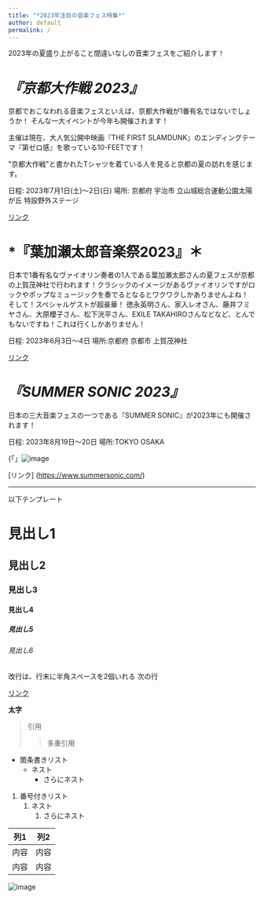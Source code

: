 ```yaml
---
title: "*2023年注目の音楽フェス特集*"
author: default
permalink: /
---
```

2023年の夏盛り上がること間違いなしの音楽フェスをご紹介します！  

# *『京都大作戦 2023』*
京都でおこなわれる音楽フェスといえば、京都大作戦が1番有名ではないでしょうか！
そんな一大イベントが今年も開催されます！

主催は現在、大人気公開中映画『THE FIRST SLAMDUNK』のエンディングテーマ『第ゼロ感』を歌っている10-FEETです！


"京都大作戦"と書かれたTシャツを着ている人を見ると京都の夏の訪れを感じます。

日程: 2023年7月1日(土)〜2日(日)
場所: 京都府 宇治市 立山城総合運動公園太陽が丘 特設野外ステージ


[リンク](https://kyoto-daisakusen.kyoto/23/)


# *『葉加瀬太郎音楽祭2023』＊

日本で1番有名なヴァイオリン奏者の1人である葉加瀬太郎さんの夏フェスが京都の上賀茂神社で行われます！クラシックのイメージがあるヴァイオリンですがロックやポップなミュージックを奏でるとなるとワクワクしかありませんよね！
そして！スペシャルゲストが超豪華！
徳永英明さん、家入レオさん、藤井フミヤさん、大原櫻子さん、松下洸平さん、EXILE TAKAHIROさんなどなど、とんでもないですね！これは行くしかありません！

日程: 2023年6月3日〜4日
場所:京都府 京都市 上賀茂神社



[リンク](https://hakasetaroongakusai.com/)




# *『SUMMER SONIC 2023』*

日本の三大音楽フェスの一つである『SUMMER SONIC』が2023年にも開催されます！

日程: 2023年8月19日〜20日
場所:TOKYO OSAKA 

{「」![image](https://github.com/nishimuuu8/nishimuu_web/assets/132985678/912eb4c6-fa2d-4ef5-9c13-9dc871a1000e)


[リンク] (https://www.summersonic.com/)








---

以下テンプレート

# 見出し1
## 見出し2
### 見出し3
#### 見出し4
##### 見出し5
###### 見出し6

改行は、行末に半角スペースを2個いれる
次の行

[リンク](https://www.google.co.jp/)

**太字**

> 引用
>> 多重引用


- 箇条書きリスト
  - ネスト
    - さらにネスト


1. 番号付きリスト
   1. ネスト
      1. さらにネスト


| 列1  | 列2  |
|-----|-----|
| 内容  | 内容  |
| 内容  | 内容  |

![image](/GHPages_WebSite/assets/images/logo-150.png)
